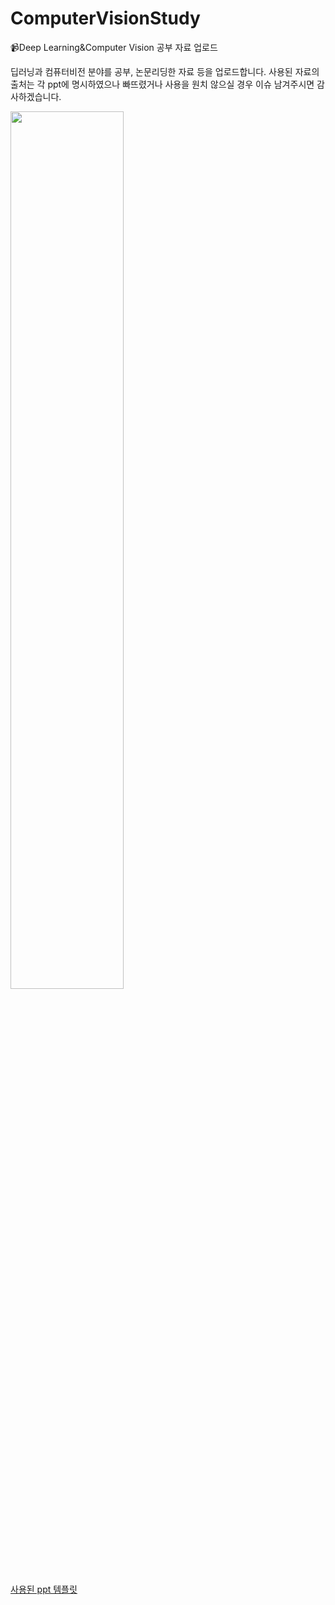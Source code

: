 # ComputerVisionStudy
:video_camera:Deep Learning&amp;Computer Vision 공부 자료 업로드
  
딥러닝과 컴퓨터비전 분야를 공부, 논문리딩한 자료 등을 업로드합니다.
사용된 자료의 출처는 각 ppt에 명시하였으나 빠뜨렸거나 사용을 원치 않으실 경우 이슈 남겨주시면 감사하겠습니다.
    
<img src="https://user-images.githubusercontent.com/65033360/218293911-51226bbb-c86c-4371-91ea-0d08ee8abb86.png"  width="60%" height="60%"/>
      
[사용된 ppt 템플릿](https://ponybuhagom.tistory.com/193)
